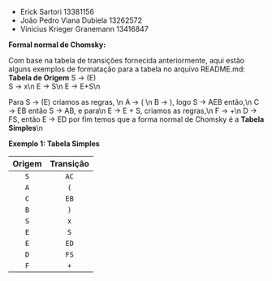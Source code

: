 - Erick Sartori 13381156
- João Pedro Viana Dubiela 13262572
- Vinicius Krieger Granemann 13416847

**Formal normal de Chomsky:**

Com base na tabela de transições fornecida anteriormente, aqui estão alguns exemplos de formatação para a tabela no arquivo README.md:
**Tabela de Origem**
S → (E) <br/>
S → x\n
E → S\n
E → E+S\n

Para S → (E) criamos as regras, \n
A → ( \n
B → ), logo S → AEB então,\n
C → EB então S → AB, e para\n
E → E + S, criamos as regras,\n 
F → +\n
D → FS, então E → ED por fim temos que a forma normal de Chomsky é a **Tabela Simples**\n

**Exemplo 1: Tabela Simples**

| Origem | Transição |
|:---: | :---:  |
| `S`    | `AC`       |
| `A`      | `(`         |
| `C`     | `EB`       |
| `B`      | `)`         |
| `S`      | `x`         |
| `E`      | `S`         |
| `E`      | `ED`       |
| `D`      | `FS`       |
| `F`      | `+`         |
